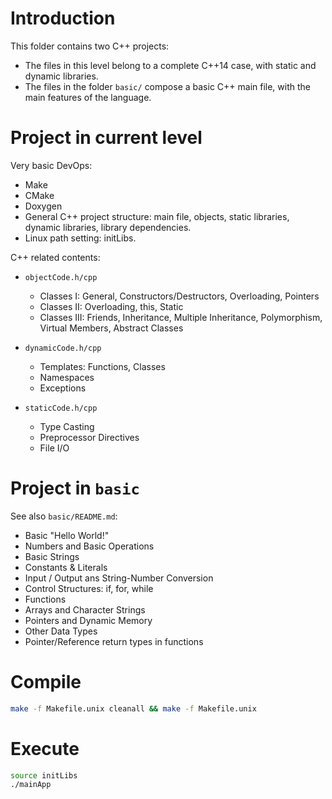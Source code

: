 # Introduction

This folder contains two C++ projects:

- The files in this level belong to a complete C++14 case, with static and dynamic libraries.
- The files in the folder `basic/` compose a basic C++ main file, with the main features of the language.

# Project in current level

Very basic DevOps:

- Make
- CMake
- Doxygen
- General C++ project structure: main file, objects, static libraries, dynamic libraries, library dependencies.
- Linux path setting: initLibs.

C++ related contents:

- `objectCode.h/cpp`

	- Classes I: General, Constructors/Destructors, Overloading, Pointers
	- Classes II: Overloading, this, Static
	- Classes III: Friends, Inheritance, Multiple Inheritance, Polymorphism, Virtual Members, Abstract Classes

- `dynamicCode.h/cpp`

	- Templates: Functions, Classes
	- Namespaces
	- Exceptions

- `staticCode.h/cpp`

	- Type Casting
	- Preprocessor Directives
	- File I/O

# Project in `basic`

See also `basic/README.md`:

- Basic "Hello World!"
- Numbers and Basic Operations
- Basic Strings
- Constants & Literals
- Input / Output ans String-Number Conversion
- Control Structures: if, for, while
- Functions
- Arrays and Character Strings
- Pointers and Dynamic Memory
- Other Data Types
- Pointer/Reference return types in functions

# Compile

```bash
make -f Makefile.unix cleanall && make -f Makefile.unix
```

# Execute

```bash
source initLibs
./mainApp
```
